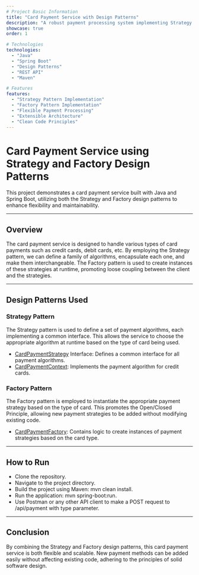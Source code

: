 ```yaml
---
# Project Basic Information
title: "Card Payment Service with Design Patterns"
description: "A robust payment processing system implementing Strategy and Factory patterns in Spring Boot, showcasing advanced design pattern implementations"
showcase: true
order: 1

# Technologies
technologies:
  - "Java"
  - "Spring Boot"
  - "Design Patterns"
  - "REST API"
  - "Maven"

# Features
features:
  - "Strategy Pattern Implementation"
  - "Factory Pattern Implementation"
  - "Flexible Payment Processing"
  - "Extensible Architecture"
  - "Clean Code Principles"
---
```


# Card Payment Service using Strategy and Factory Design Patterns
This project demonstrates a card payment service built with Java and Spring Boot, utilizing both the Strategy and Factory design patterns to enhance flexibility and maintainability.

---

## Overview
The card payment service is designed to handle various types of card payments such as credit cards, debit cards, etc. By employing the Strategy pattern, we can define a family of algorithms, encapsulate each one, and make them interchangeable. The Factory pattern is used to create instances of these strategies at runtime, promoting loose coupling between the client and the strategies.

---

## Design Patterns Used
### Strategy Pattern
The Strategy pattern is used to define a set of payment algorithms, each implementing a common interface. This allows the service to choose the appropriate algorithm at runtime based on the type of card being used.

- [CardPaymentStrategy](src%2Fmain%2Fjava%2Fcom%2Fmemrevatan%2Fstrategyfactorypattern%2Fservice%2Fstrategy%2FCardPaymentStrategy.java) Interface: Defines a common interface for all payment algorithms.
- [CardPaymentContext](src%2Fmain%2Fjava%2Fcom%2Fmemrevatan%2Fstrategyfactorypattern%2Fservice%2Fstrategy%2FCardPaymentContext.java): Implements the payment algorithm for credit cards.
### Factory Pattern
The Factory pattern is employed to instantiate the appropriate payment strategy based on the type of card. This promotes the Open/Closed Principle, allowing new payment strategies to be added without modifying existing code.

- [CardPaymentFactory](src%2Fmain%2Fjava%2Fcom%2Fmemrevatan%2Fstrategyfactorypattern%2Fservice%2Ffactory%2FCardPaymentFactory.java): Contains logic to create instances of payment strategies based on the card type.

---

## How to Run
* Clone the repository.
* Navigate to the project directory.
* Build the project using Maven: mvn clean install.
* Run the application: mvn spring-boot:run.
* Use Postman or any other API client to make a POST request to /api/payment with type parameter.

---

## Conclusion
By combining the Strategy and Factory design patterns, this card payment service is both flexible and scalable. New payment methods can be added easily without affecting existing code, adhering to the principles of solid software design.

